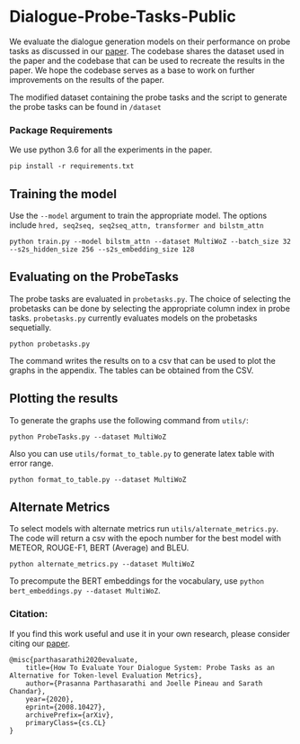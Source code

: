 # Dialogue-Probe-Tasks-Public
We evaluate the dialogue generation models on their performance on probe tasks as discussed in our [paper](https://arxiv.org/abs/2008.10427). The codebase shares the dataset used in the paper and the codebase that can be used to recreate the results in the paper. We hope the codebase serves as a base to work on further improvements on the results of the paper.

The modified dataset containing the probe tasks and the script to generate the probe tasks can be found in `/dataset`

### Package Requirements
We use python 3.6 for all the experiments in the paper.
```
pip install -r requirements.txt
```

## Training the model

Use the `--model` argument to train the appropriate model. The options include `hred, seq2seq, seq2seq_attn, transformer and bilstm_attn`

```
python train.py --model bilstm_attn --dataset MultiWoZ --batch_size 32 --s2s_hidden_size 256 --s2s_embedding_size 128
```

## Evaluating on the ProbeTasks

The probe tasks are evaluated in `probetasks.py`. The choice of selecting the probetasks can be done by selecting the appropriate column index in probe tasks. `probetasks.py` currently evaluates models on the probetasks sequetially.

```
python probetasks.py
```
The command writes the results on to a csv that can be used to plot the graphs in the appendix. The tables can be obtained from the CSV.

## Plotting the results

To generate the graphs use the following command from `utils/`:

```
python ProbeTasks.py --dataset MultiWoZ
```
Also you can use `utils/format_to_table.py` to generate latex table with error range.

```
python format_to_table.py --dataset MultiWoZ
```
## Alternate Metrics

To select models with alternate metrics run `utils/alternate_metrics.py`. The code will return a csv with the epoch number for the best model with METEOR, ROUGE-F1, BERT (Average) and BLEU.

```
python alternate_metrics.py --dataset MultiWoZ
```

To precompute the BERT embeddings for the vocabulary, use `python bert_embeddings.py --dataset MultiWoZ`.

### Citation:

If you find this work useful and use it in your own research, please consider citing our [paper](link).
```
@misc{parthasarathi2020evaluate,
    title={How To Evaluate Your Dialogue System: Probe Tasks as an Alternative for Token-level Evaluation Metrics},
    author={Prasanna Parthasarathi and Joelle Pineau and Sarath Chandar},
    year={2020},
    eprint={2008.10427},
    archivePrefix={arXiv},
    primaryClass={cs.CL}
}
```
